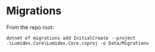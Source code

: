 # Migrations

From the repo root:

```shell
dotnet ef migrations add InitialCreate --project .\Lumidex.Core\Lumidex.Core.csproj -o Data/Migrations
```